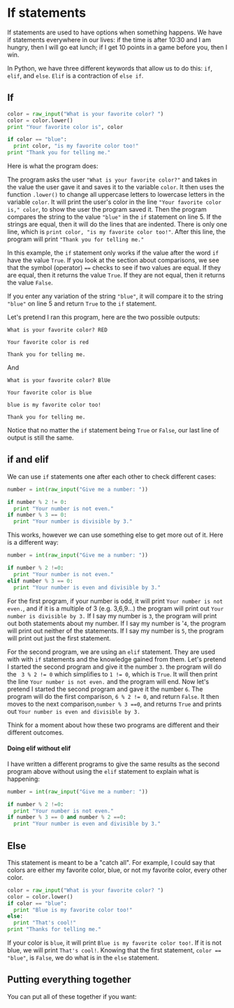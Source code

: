 # If statements

If statements are used to have options when something happens. We have if statements everywhere in our lives: if the time is after 10:30 and I am hungry, then I will go eat lunch; if I get 10 points in a game before you, then I win.

In Python, we have three different keywords that allow us to do this: `if`, `elif`, and `else`. `Elif` is a contraction of `else if`.

## If

```py
color = raw_input("What is your favorite color? ")
color = color.lower()
print "Your favorite color is", color

if color == "blue":
  print color, "is my favorite color too!"
print "Thank you for telling me."
```

Here is what the program does:


The program asks the user `"What is your favorite color?"` and takes in the value the user gave it and saves it to the variable `color`. It then uses the function `.lower()` to change all uppercase letters to lowercase letters in the variable `color`. It will print the user's color in the line `"Your favorite color is," color`, to show the user the program saved it. Then the program compares the string to the value `"blue"` in the `if` statement on line 5. If the strings are equal, then it will do the lines that are indented. There is only one line, which is `print color, "is my favorite color too!"`. After this line, the program will print `"Thank you for telling me."`

In this example, the `if` statement only works if the value after the word `if` have the value `True`. If you look at the section about comparisons, we see that the symbol (operator) `==` checks to see if two values are equal. If they are equal, then it returns the value `True`. If they are not equal, then it returns the value `False`.

If you enter any variation of the string `"blue"`, it will compare it to the string `"blue"` on line 5 and return `True` to the `if` statement.

Let's pretend I ran this program, here are the two possible outputs:

`What is your favorite color? RED`

`Your favorite color is red`

`Thank you for telling me.`

And

`What is your favorite color? BlUe`

`Your favorite color is blue`

`blue is my favorite color too!`

`Thank you for telling me.`

Notice that no matter the `if` statement being `True` or `False`, our last line of output is still the same.

## if and elif

We can use `if` statements one after each other to check different cases:

```py
number = int(raw_input("Give me a number: "))

if number % 2 != 0:
  print "Your number is not even."
if number % 3 == 0:
  print "Your number is divisible by 3."
```
This works, however we can use something else to get more out of it. Here is a different way:

```py
number = int(raw_input("Give me a number: "))

if number % 2 !=0:
  print "Your number is not even."
elif number % 3 == 0:
  print "Your number is even and divisible by 3."
```

For the first program, if your number is odd, it will print `Your number is not even.`, and if it is a multiple of 3 (e.g. 3,6,9...) the program will print out `Your number is divisible by 3.` If I say my number is `3`, the program will print out both statements about my number. If I say my number is '`4`, the program will print out neither of the statements. If I say my number is `5`, the program will print out just the first statement.

For the second program, we are using an `elif` statement. They are used with with `if` statements and the knowledge gained from them. Let's pretend I started the second program and give it the number `3`. the program will do the ` 3 % 2 != 0` which simplifies to `1 != 0`, which is `True`. It will then print the line `Your number is not even.` and the program will end. Now let's pretend I started the second program and gave it the number `6`. The program will do the first comparison,  `6 % 2 != 0`, and return `False`. It then moves to the next comparison,`number % 3 ==0`, and returns `True` and prints out `Your number is even and divisible by 3.`

Think for a moment about how these two programs are different and their different outcomes.

 #### Doing elif without elif

 I have written a different programs to give the same results as the second program above without using the `elif` statement to explain what is happening:

 ```py
 number = int(raw_input("Give me a number: "))

 if number % 2 !=0:
   print "Your number is not even."
 if number % 3 == 0 and number % 2 ==0:
   print "Your number is even and divisible by 3."
 ```

## Else

This statement is meant to be a "catch all". For example, I could say that colors are either my favorite color, blue, or not my favorite color, every other color.

```py
color = raw_input("What is your favorite color? ")
color = color.lower()
if color == "blue":
  print "Blue is my favorite color too!"
else:
  print "That's cool!"
print "Thanks for telling me."
```

If your color is `blue`, it will print `Blue is my favorite color too!`. If it is not blue, we will print `That's cool!`. Knowing that the first statement, `color == "blue"`, is `False`, we do what is in the `else` statement.

## Putting everything together

You can put all of these together if you want:

